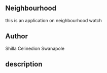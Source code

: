 ## Neighbourhood

this is an application on neighbourhood watch

## Author

Shilla Celinedion Swanapole

## description
